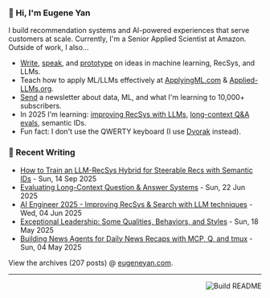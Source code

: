 ### 👋 Hi, I'm Eugene Yan

I build recommendation systems and AI-powered experiences that serve customers at scale. Currently, I'm a Senior Applied Scientist at Amazon. Outside of work, I also...

- [Write](https://eugeneyan.com/writing/), [speak](https://eugeneyan.com/speaking/), and [prototype](https://eugeneyan.com/prototyping/) on ideas in machine learning, RecSys, and LLMs.
- Teach how to apply ML/LLMs effectively at [ApplyingML.com](https://applyingml.com) & [Applied-LLMs.org](https://applied-llms.org).
- [Send](https://eugeneyan.com/subscribe/) a newsletter about data, ML, and what I'm learning to 10,000+ subscribers.
- In 2025 I'm learning: [improving RecSys with LLMs](https://eugeneyan.com/writing/recsys-llm/), [long-context Q&A evals](https://eugeneyan.com/writing/qa-evals/), semantic IDs.
- Fun fact: I don't use the QWERTY keyboard (I use [Dvorak](https://en.wikipedia.org/wiki/Dvorak_keyboard_layout) instead).

### 📝 Recent Writing

<!-- writing starts -->
* [How to Train an LLM-RecSys Hybrid for Steerable Recs with Semantic IDs](https://eugeneyan.com//writing/semantic-ids/) - Sun, 14 Sep 2025
* [Evaluating Long-Context Question & Answer Systems](https://eugeneyan.com//writing/qa-evals/) - Sun, 22 Jun 2025
* [AI Engineer 2025 - Improving RecSys & Search with LLM techniques](https://eugeneyan.com//speaking/aie-2025/) - Wed, 04 Jun 2025
* [Exceptional Leadership: Some Qualities, Behaviors, and Styles](https://eugeneyan.com//writing/leadership/) - Sun, 18 May 2025
* [Building News Agents for Daily News Recaps with MCP, Q, and tmux](https://eugeneyan.com//writing/news-agents/) - Sun, 04 May 2025
<!-- writing ends -->

View the archives (<!-- writing_count starts -->207<!-- writing_count ends --> posts) @ [eugeneyan.com](https://eugeneyan.com).

---
<a href="https://github.com/eugeneyan/eugeneyan/actions"><img src="https://github.com/eugeneyan/eugeneyan/workflows/Build%20README/badge.svg" align="right" alt="Build README"></a>
